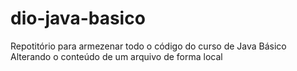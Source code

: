 # dio-java-basico
Repotitório para armezenar todo o código do curso de Java Básico
Alterando o conteúdo de um arquivo de forma local